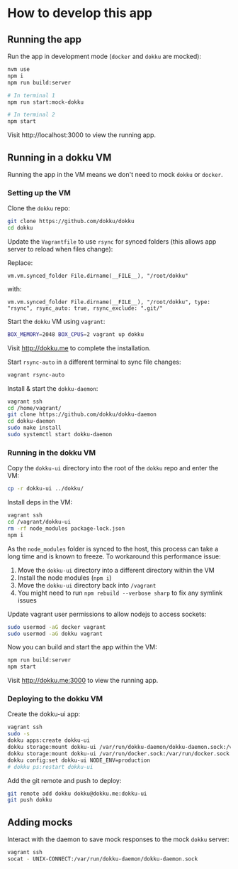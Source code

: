 # How to develop this app

## Running the app

Run the app in development mode (`docker` and `dokku` are mocked):

```sh
nvm use
npm i
npm run build:server

# In terminal 1
npm run start:mock-dokku

# In terminal 2
npm start
```

Visit http://localhost:3000 to view the running app.

## Running in a dokku VM

Running the app in the VM means we don't need to mock `dokku` or `docker`.

### Setting up the VM

Clone the `dokku` repo:

```sh
git clone https://github.com/dokku/dokku
cd dokku
```

Update the `Vagrantfile` to use `rsync` for synced folders (this allows app server to reload when files change):

Replace:

`vm.vm.synced_folder File.dirname(__FILE__), "/root/dokku"`

with:

`vm.vm.synced_folder File.dirname(__FILE__), "/root/dokku", type: "rsync", rsync_auto: true, rsync_exclude: ".git/"`

Start the `dokku` VM using `vagrant`:

```sh
BOX_MEMORY=2048 BOX_CPUS=2 vagrant up dokku
```

Visit http://dokku.me to complete the installation.

Start `rsync-auto` in a different terminal to sync file changes:

```sh
vagrant rsync-auto
```

Install & start the `dokku-daemon`:

```sh
vagrant ssh
cd /home/vagrant/
git clone https://github.com/dokku/dokku-daemon
cd dokku-daemon
sudo make install
sudo systemctl start dokku-daemon
```

### Running in the dokku VM

Copy the `dokku-ui` directory into the root of the `dokku` repo and enter the VM:

```sh
cp -r dokku-ui ../dokku/
```

Install deps in the VM:

```sh
vagrant ssh
cd /vagrant/dokku-ui
rm -rf node_modules package-lock.json
npm i
```

As the `node_modules` folder is synced to the host, this process can take a long time and is known to freeze. To workaround this performance issue:

1. Move the `dokku-ui` directory into a different directory within the VM
2. Install the node modules (`npm i`)
3. Move the `dokku-ui` directory back into `/vagrant`
4. You might need to run `npm rebuild --verbose sharp` to fix any symlink issues

Update vagrant user permissions to allow nodejs to access sockets:

```sh
sudo usermod -aG docker vagrant
sudo usermod -aG dokku vagrant
```

Now you can build and start the app within the VM:

```sh
npm run build:server
npm start
```

Visit http://dokku.me:3000 to view the running app.

### Deploying to the dokku VM

Create the dokku-ui app:

```sh
vagrant ssh
sudo -s
dokku apps:create dokku-ui
dokku storage:mount dokku-ui /var/run/dokku-daemon/dokku-daemon.sock:/var/run/dokku-daemon/dokku-daemon.sock
dokku storage:mount dokku-ui /var/run/docker.sock:/var/run/docker.sock
dokku config:set dokku-ui NODE_ENV=production
# dokku ps:restart dokku-ui
```

Add the git remote and push to deploy:

```sh
git remote add dokku dokku@dokku.me:dokku-ui
git push dokku
```

## Adding mocks

Interact with the daemon to save mock responses to the mock `dokku` server:

```sh
vagrant ssh
socat - UNIX-CONNECT:/var/run/dokku-daemon/dokku-daemon.sock
```
